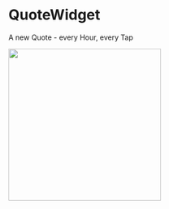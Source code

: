 # QuoteWidget

 A new Quote - every Hour, every Tap

 <img src="https://github.com/user-attachments/assets/72b135d7-203e-4b90-820c-83e1ac1653fc" width=300>
